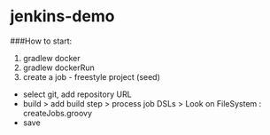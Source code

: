 # jenkins-demo
###How to start:
1. gradlew docker
2. gradlew dockerRun
3. create a job - freestyle project (seed)
- select git, add repository URL
- build > add build step > process job DSLs > Look on FileSystem : createJobs.groovy
- save
